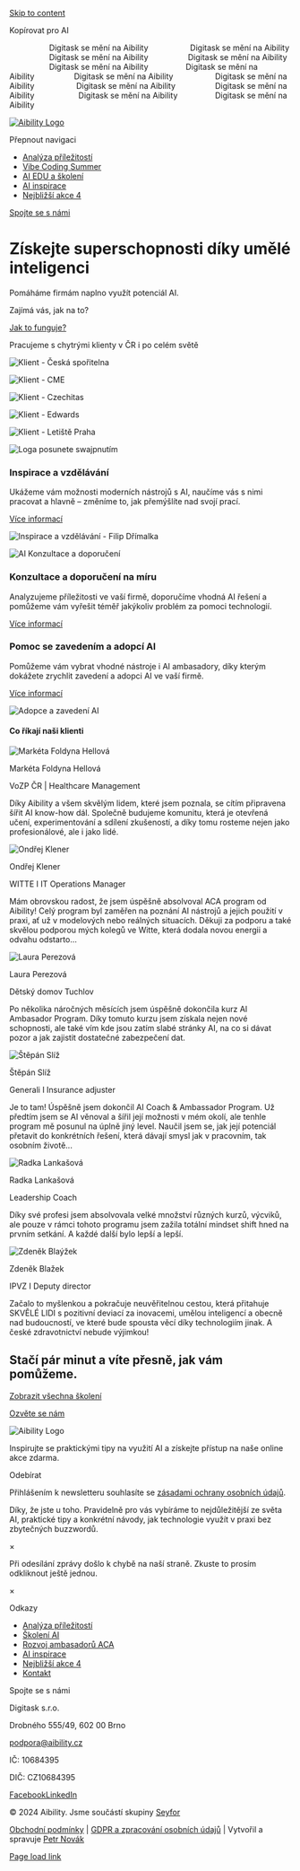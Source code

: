 [Skip to content](https://aibility.cz/#content)

Kopírovat pro AI

                  Digitask se mění na Aibility                   Digitask se mění na Aibility                   Digitask se mění na Aibility                  Digitask se mění na Aibility                    Digitask se mění na Aibility                 Digitask se mění na Aibility                  Digitask se mění na Aibility                   Digitask se mění na Aibility                   Digitask se mění na Aibility                  Digitask se mění na Aibility                    Digitask se mění na Aibility                 Digitask se mění na Aibility

[![Aibility Logo](<Base64-Image-Removed>)](https://aibility.cz/)

Přepnout navigaci

- [Analýza příležitostí](https://aibility.cz/analyza-digitalnich-prilezitosti/)
- [Vibe Coding Summer](https://aibility.cz/vibecodingsummer/)
- [AI EDU a školení](https://aibility.cz/skoleni/)
- [AI inspirace](https://aibility.cz/inspirace-a-ai/)
- [Nejbližší akce 4](https://aibility.cz/nejblizsi-ai-akce/)

[Spojte se s námi](https://aibility.cz/kontakt/)

# Získejte superschopnosti   díky umělé inteligenci

Pomáháme firmám naplno využít potenciál AI.

Zajímá vás, jak na to?

[Jak to funguje?](https://aibility.cz/#sluzby)

Pracujeme s chytrými klienty v ČR i po celém světě

![Klient - Česká spořitelna](<Base64-Image-Removed>)

![Klient - CME](<Base64-Image-Removed>)

![Klient - Czechitas](<Base64-Image-Removed>)

![Klient - Edwards](<Base64-Image-Removed>)

![Klient - Letiště Praha](<Base64-Image-Removed>)

![Loga posunete swajpnutím](<Base64-Image-Removed>)

### Inspirace   a vzdělávání

Ukážeme vám možnosti moderních nástrojů s AI, naučíme vás s nimi pracovat a hlavně – změníme to, jak přemýšlíte nad svojí prací.

[Více informací](https://aibility.cz/sluzby/#inspiracecontainer)

![Inspirace a vzdělávání - Filip Dřímalka](<Base64-Image-Removed>)

![AI Konzultace a doporučení](<Base64-Image-Removed>)

### Konzultace a doporučení na míru

Analyzujeme příležitosti ve vaší firmě, doporučíme vhodná AI řešení a pomůžeme vám vyřešit téměř jakýkoliv problém za pomoci technologií.

[Více informací](https://aibility.cz/skoleni/#konzultacecontainer)

### Pomoc se zavedením a adopcí AI

Pomůžeme vám vybrat vhodné nástroje i AI ambasadory, díky kterým dokážete zrychlit zavedení a adopci AI ve vaší firmě.

[Více informací](https://aibility.cz/skoleni/#pomoccontainer)

![Adopce a zavedení AI](<Base64-Image-Removed>)

#### Co říkají naši klienti

![Markéta Foldyna Hellová](<Base64-Image-Removed>)

Markéta Foldyna Hellová

VoZP ČR \| Healthcare Management

Díky Aibility a všem skvělým lidem, které jsem poznala, se cítím připravena šířit AI know-how dál. Společně budujeme komunitu, která je otevřená učení, experimentování a sdílení zkušeností, a díky tomu rosteme nejen jako profesionálové, ale i jako lidé.

![Ondřej Klener](<Base64-Image-Removed>)

Ondřej Klener

WITTE I IT Operations Manager

Mám obrovskou radost, že jsem úspěšně absolvoval ACA program od Aibility! Celý program byl zaměřen na poznání AI nástrojů a jejich použití v praxi, ať už v modelových nebo reálných situacích. Děkuji za podporu a také skvělou podporou mých kolegů ve Witte, která dodala novou energii a odvahu odstarto...

![Laura Perezová](<Base64-Image-Removed>)

Laura Perezová

Dětský domov Tuchlov

Po několika náročných měsících jsem úspěšně dokončila kurz AI Ambasador Program. Díky tomuto kurzu jsem získala nejen nové schopnosti, ale také vím kde jsou zatím slabé stránky AI, na co si dávat pozor a jak zajistit dostatečné zabezpečení dat.

![Štěpán Slíž](<Base64-Image-Removed>)

Štěpán Slíž

Generali I Insurance adjuster

Je to tam! Úspěšně jsem dokončil AI Coach & Ambassador Program. Už předtím jsem se AI věnoval a šířil její možnosti v mém okolí, ale tenhle program mě posunul na úplně jiný level. Naučil jsem se, jak její potenciál přetavit do konkrétních řešení, která dávají smysl jak v pracovním, tak osobním životě...

![Radka Lankašová](<Base64-Image-Removed>)

Radka Lankašová

Leadership Coach

Díky své profesi jsem absolvovala velké množství různých kurzů, výcviků, ale pouze v rámci tohoto programu jsem zažila totální mindset shift hned na prvním setkání. A každé další bylo lepší a lepší.

![Zdeněk Blaýžek](<Base64-Image-Removed>)

Zdeněk Blažek

IPVZ I Deputy director

Začalo to myšlenkou a pokračuje neuvěřitelnou cestou, která přitahuje SKVĚLÉ LIDI s pozitivní deviací za inovacemi, umělou inteligencí a obecně nad budoucností, ve které bude spousta věcí díky technologiím jinak. A české zdravotnictví nebude výjimkou!

## Stačí pár minut a víte přesně, jak vám pomůžeme.

[Zobrazit všechna školení](https://aibility.cz/skoleni/)

[Ozvěte se nám](https://aibility.cz/kontakt/)

![Aibility Logo](<Base64-Image-Removed>)

Inspirujte se praktickými tipy na využití AI a získejte přístup na naše online akce zdarma.

Odebírat

Přihlášením k newsletteru souhlasíte se [zásadami ochrany osobních údajů](https://aibility.org/gdpr/).

Díky, že jste u toho. Pravidelně pro vás vybíráme to nejdůležitější ze světa AI, praktické tipy a konkrétní návody, jak technologie využít v praxi bez zbytečných buzzwordů.

×

Při odesílání zprávy došlo k chybě na naší straně. Zkuste to prosím odkliknout ještě jednou.

×

Odkazy

- [Analýza příležitostí](https://aibility.cz/analyza-digitalnich-prilezitosti/)
- [Školení AI](https://aibility.cz/skoleni/)
- [Rozvoj ambasadorů ACA](https://aibility.cz/ai-coach-and-ambassador-program/)
- [AI inspirace](https://aibility.cz/inspirace-a-ai/)
- [Nejbližší akce 4](https://aibility.cz/nejblizsi-ai-akce/)
- [Kontakt](https://aibility.cz/kontakt/)

Spojte se s námi

Digitask s.r.o.

Drobného 555/49, 602 00 Brno

podpora@aibility.cz

IČ: 10684395

DIČ: CZ10684395

[Facebook](https://www.facebook.com/aibilityorg "Facebook")[LinkedIn](https://www.linkedin.com/company/digitask-cz-sk/ "LinkedIn")

© 2024 Aibility. Jsme součástí skupiny [Seyfor](https://www.seyfor.com/)

[Obchodní podmínky](https://aibility.cz/obchodni-podminky/) \| [GDPR a zpracování osobních údajů](https://aibility.cz/gdpr/) \| Vytvořil a spravuje [Petr Novák](https://petrnovak.com/)

 [Page load link](https://aibility.cz/#)